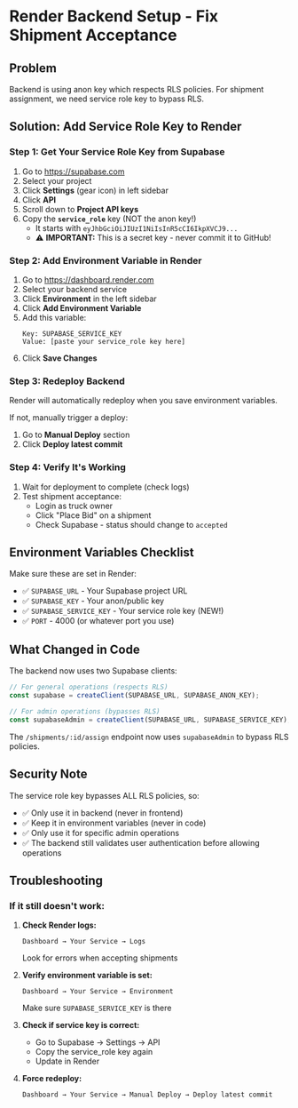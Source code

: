 # Render Backend Setup - Fix Shipment Acceptance

## Problem
Backend is using anon key which respects RLS policies. For shipment assignment, we need service role key to bypass RLS.

## Solution: Add Service Role Key to Render

### Step 1: Get Your Service Role Key from Supabase

1. Go to https://supabase.com
2. Select your project
3. Click **Settings** (gear icon) in left sidebar
4. Click **API**
5. Scroll down to **Project API keys**
6. Copy the **`service_role`** key (NOT the anon key!)
   - It starts with `eyJhbGciOiJIUzI1NiIsInR5cCI6IkpXVCJ9...`
   - ⚠️ **IMPORTANT:** This is a secret key - never commit it to GitHub!

### Step 2: Add Environment Variable in Render

1. Go to https://dashboard.render.com
2. Select your backend service
3. Click **Environment** in the left sidebar
4. Click **Add Environment Variable**
5. Add this variable:
   ```
   Key: SUPABASE_SERVICE_KEY
   Value: [paste your service_role key here]
   ```
6. Click **Save Changes**

### Step 3: Redeploy Backend

Render will automatically redeploy when you save environment variables.

If not, manually trigger a deploy:
1. Go to **Manual Deploy** section
2. Click **Deploy latest commit**

### Step 4: Verify It's Working

1. Wait for deployment to complete (check logs)
2. Test shipment acceptance:
   - Login as truck owner
   - Click "Place Bid" on a shipment
   - Check Supabase - status should change to `accepted`

## Environment Variables Checklist

Make sure these are set in Render:

- ✅ `SUPABASE_URL` - Your Supabase project URL
- ✅ `SUPABASE_KEY` - Your anon/public key
- ✅ `SUPABASE_SERVICE_KEY` - Your service role key (NEW!)
- ✅ `PORT` - 4000 (or whatever port you use)

## What Changed in Code

The backend now uses two Supabase clients:

```javascript
// For general operations (respects RLS)
const supabase = createClient(SUPABASE_URL, SUPABASE_ANON_KEY);

// For admin operations (bypasses RLS)
const supabaseAdmin = createClient(SUPABASE_URL, SUPABASE_SERVICE_KEY);
```

The `/shipments/:id/assign` endpoint now uses `supabaseAdmin` to bypass RLS policies.

## Security Note

The service role key bypasses ALL RLS policies, so:
- ✅ Only use it in backend (never in frontend)
- ✅ Keep it in environment variables (never in code)
- ✅ Only use it for specific admin operations
- ✅ The backend still validates user authentication before allowing operations

## Troubleshooting

### If it still doesn't work:

1. **Check Render logs:**
   ```
   Dashboard → Your Service → Logs
   ```
   Look for errors when accepting shipments

2. **Verify environment variable is set:**
   ```
   Dashboard → Your Service → Environment
   ```
   Make sure `SUPABASE_SERVICE_KEY` is there

3. **Check if service key is correct:**
   - Go to Supabase → Settings → API
   - Copy the service_role key again
   - Update in Render

4. **Force redeploy:**
   ```
   Dashboard → Your Service → Manual Deploy → Deploy latest commit
   ```
